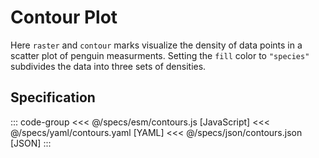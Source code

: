 <script setup>
  import { reset } from '@uwdata/vgplot';
  reset();
</script>

# Contour Plot

Here `raster` and `contour` marks visualize the density of
data points in a scatter plot of penguin measurments.
Setting the `fill` color to `"species"` subdivides
the data into three sets of densities.

<Example spec="/specs/yaml/contours.yaml" />

## Specification

::: code-group
<<< @/specs/esm/contours.js [JavaScript]
<<< @/specs/yaml/contours.yaml [YAML]
<<< @/specs/json/contours.json [JSON]
:::
